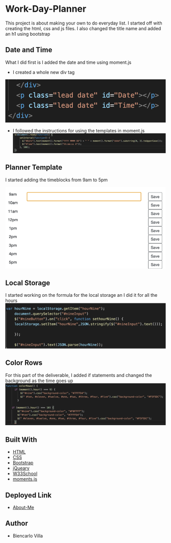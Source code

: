 # Work-Day-Planner
This project is about making your own to do everyday list. I started off with creating the html, css and js files.
I also changed the title name and added an h1 using bootstrap

## Date and Time
What I did first is I added the date and time using moment.js
* I created a whole new div tag 

![Div-Tag](images/div-tag.png)

* I followed the instructions for using the templates in moment.js
![Moment-Time](images/moment-time.png)

## Planner Template
I started adding the timeblocks from 9am to 5pm

![Planner](images/planner.png)

## Local Storage
I started working on the formula for the local storage an I did it for all the hours
![javascript](images/javascript.png)

## Color Rows
For this part of the deliverable, I added if statements and changed the background as the time goes up
![color-rows](images/colorRows.png)

## Built With
* [HTML](https://developer.mozilla.org/en-US/docs/Web/HTML)
* [CSS](https://developer.mozilla.org/en-US/docs/Web/CSS)
* [Bootstrap](https://getbootstrap.com/docs/4.5/components/alerts/)
* [jQueary](https://jquery.com/)
* [W33School](https://www.w3schools.com/)
* [moments.js](https://momentjs.com/)

## Deployed Link
* [About-Me](https://biencarlovilla.github.io/Work-Day-Planner/)

## Author
* Biencarlo Villa